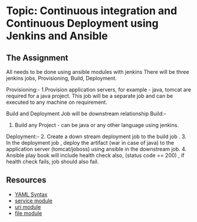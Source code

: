 

# Topic: Continuous integration and Continuous Deployment using Jenkins and Ansible


## The Assignment
All needs to be done using ansible modules with jenkins
There will be three jenkins jobs,
Provisioning, Build, Deployment.



Provisioning:-
1.Provision application servers, for example - java, tomcat are required for a java project.
This job will be a separate job and can be executed to any machine on requirement.

Build and Deployment Job will be downstream relationship
Build:-
1. Build any Project - can be java or any other language using jenkins.

Deployment:-
2. Create a down stream deployment job to the build job .
3. In the deployment job , deploy the artifact (war in case of java) to the application server (tomcat/joboss) using ansible in the downstream job.
4. Ansible play book will include health check also, (status code == 200) , if health check fails, job should also fail.




## Resources

* [YAML Syntax](http://docs.ansible.com/ansible/YAMLSyntax.html)
* [service module](http://docs.ansible.com/ansible/service_module.html)
* [uri module](http://docs.ansible.com/ansible/template_module.html)
* [file module](http://docs.ansible.com/ansible/file_module.html)
